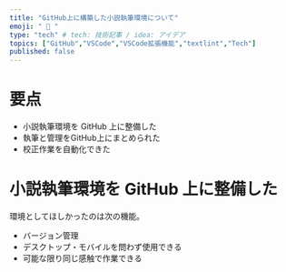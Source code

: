 ```yaml
---
title: "GitHub上に構築した小説執筆環境について"
emoji: " 📖 "
type: "tech" # tech: 技術記事 / idea: アイデア
topics: ["GitHub","VSCode","VSCode拡張機能","textlint","Tech"]
published: false
---
```

# 要点
- 小説執筆環境を GitHub 上に整備した
- 執筆と管理をGitHub上にまとめられた
- 校正作業を自動化できた

# 小説執筆環境を GitHub 上に整備した

環境としてほしかったのは次の機能。
- バージョン管理
- デスクトップ・モバイルを問わず使用できる
- 可能な限り同じ感触で作業できる
